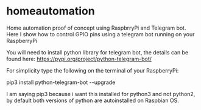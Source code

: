 # homeautomation
Home automation proof of concept using RaspbrryPi and Telegram bot. Here I show how to control GPIO pins using a telegram bot running on your RaspberryPi

You will need to install python library for telegram bot, the details can be found here:
https://pypi.org/project/python-telegram-bot/

For simplicity type the following on the terminal of your RaspberryPi:


pip3 install python-telegram-bot --upgrade

I am saying pip3 because i want this installed for python3 and not python2, by default both versions of python are autoinstalled on Raspbian OS. 
